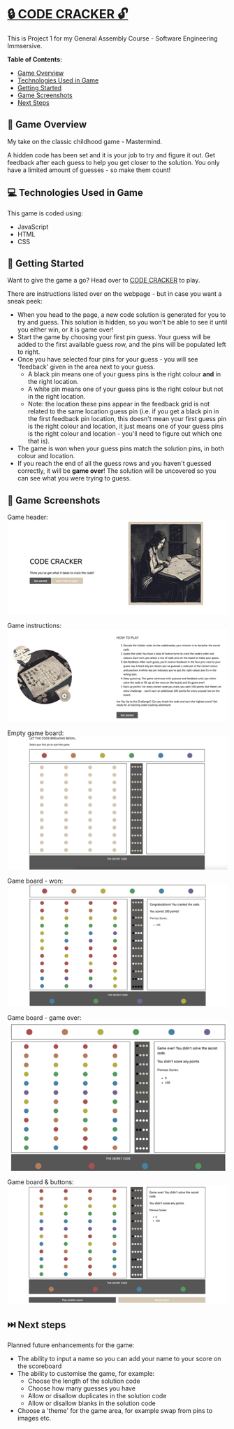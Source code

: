 # [🔒 CODE CRACKER 🔓](https://meg-coningsby.github.io/mastermind-game-project1/)

This is Project 1 for my General Assembly Course - Software Engineering Immsersive.

**Table of Contents:**

-   [Game Overview](#item-one)
-   [Technologies Used in Game](#item-two)
-   [Getting Started](#item-three)
-   [Game Screenshots](#item-four)
-   [Next Steps](#item-five)

<a id="item-one"></a>

## 📖 Game Overview

My take on the classic childhood game - Mastermind.

A hidden code has been set and it is your job to try and figure it out. Get feedback after each guess to help you get closer to the solution. You only have a limited amount of guesses - so make them count!

<a id="item-two"></a>

## 💻 Technologies Used in Game

This game is coded using:

-   JavaScript
-   HTML
-   CSS

<a id="item-three"></a>

## 🏁 Getting Started

Want to give the game a go? Head over to [CODE CRACKER](https://meg-coningsby.github.io/mastermind-game-project1/) to play.

There are instructions listed over on the webpage - but in case you want a sneak peek:

-   When you head to the page, a new code solution is generated for you to try and guess. This solution is hidden, so you won't be able to see it until you either win, or it is game over!
-   Start the game by choosing your first pin guess. Your guess will be added to the first available guess row, and the pins will be populated left to right.
-   Once you have selected four pins for your guess - you will see 'feedback' given in the area next to your guess.
    -   A black pin means one of your guess pins is the right colour **and** in the right location.
    -   A white pin means one of your guess pins is the right colour but not in the right location.
    -   Note: the location these pins appear in the feedback grid is not related to the same location guess pin (i.e. if you get a black pin in the first feedback pin location, this doesn't mean your first guess pin is the right colour and location, it just means one of your guess pins is the right colour and location - you'll need to figure out which one that is).
-   The game is won when your guess pins match the solution pins, in both colour and location.
-   If you reach the end of all the guess rows and you haven't guessed correctly, it will be **game over**! The solution will be uncovered so you can see what you were trying to guess.

<a id="item-four"></a>

## 📸 Game Screenshots

Game header:
![](./resources/header-screenshot.png)

Game instructions:
![](./resources/instructions-screenshot.png)

Empty game board:
![](./resources/empty-game-board-screenshot.png)

Game board - won:
![](./resources/won-game-screenshot.png)

Game board - game over:
![](./resources/game-over-screenshot.png)

Game board & buttons:
![](./resources/game-board-and-buttons.png)

<a id="item-five"></a>

## ⏭️ Next steps

Planned future enhancements for the game:

-   The ability to input a name so you can add your name to your score on the scoreboard
-   The ability to customise the game, for example:
    -   Choose the length of the solution code
    -   Choose how many guesses you have
    -   Allow or disallow duplicates in the solution code
    -   Allow or disallow blanks in the solution code
-   Choose a 'theme' for the game area, for example swap from pins to images etc.
